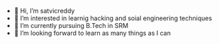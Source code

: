 - 👋 Hi, I’m satvicreddy
- 👀 I’m interested in learnig hacking and soial engineering techniques
- 🌱 I’m currently pursuing B.Tech in SRM
- 💞️ I’m looking forward to learn as many things as I can

<!---
satvicreddy/satvicreddy is a ✨ special ✨ repository because its `README.md` (this file) appears on your GitHub profile.
You can click the Preview link to take a look at your changes.
--->
